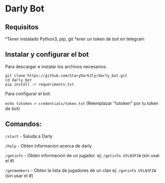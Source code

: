 # Darly Bot

## Requisitos

°Tener instalado Python3, pip, git
°ener un token de bot en telegram

## Instalar y configurar el bot

 Para descargar e instalar los archivos necesarios:

```
git clone https://github.com/StaryDarkZly/darly_bot.git
cd darly_bot
pip install -r requeriments.txt
```

 Para configurar el bot:

`echo tutoken > credentials/token.txt` (Reemplazar "tutoken" por tu token de bot)

## Comandos:

`/start`      - Saluda a Darly

`/help`       - Obten informacion acerca de darly

`/getinfo`    - Obten informacion de un jugador.
    ej: `/getinfo UYLN3FIW`  (sin usar el #)

`/getmembers` - Obten la lista de jugadores de un clan
    ej: `/getinfo UYLN3FIW`  (sin usar el #)
